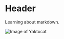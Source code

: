 # Header

Learning about markdown.


![Image of Yaktocat](https://octodex.github.com/images/yaktocat.png)
